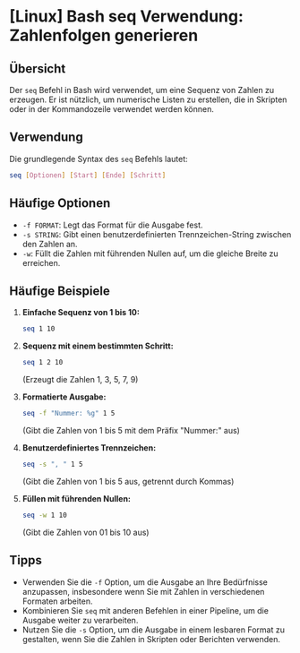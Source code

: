# [Linux] Bash seq Verwendung: Zahlenfolgen generieren

## Übersicht
Der `seq` Befehl in Bash wird verwendet, um eine Sequenz von Zahlen zu erzeugen. Er ist nützlich, um numerische Listen zu erstellen, die in Skripten oder in der Kommandozeile verwendet werden können.

## Verwendung
Die grundlegende Syntax des `seq` Befehls lautet:

```bash
seq [Optionen] [Start] [Ende] [Schritt]
```

## Häufige Optionen
- `-f FORMAT`: Legt das Format für die Ausgabe fest.
- `-s STRING`: Gibt einen benutzerdefinierten Trennzeichen-String zwischen den Zahlen an.
- `-w`: Füllt die Zahlen mit führenden Nullen auf, um die gleiche Breite zu erreichen.

## Häufige Beispiele
1. **Einfache Sequenz von 1 bis 10:**
   ```bash
   seq 1 10
   ```

2. **Sequenz mit einem bestimmten Schritt:**
   ```bash
   seq 1 2 10
   ```
   (Erzeugt die Zahlen 1, 3, 5, 7, 9)

3. **Formatierte Ausgabe:**
   ```bash
   seq -f "Nummer: %g" 1 5
   ```
   (Gibt die Zahlen von 1 bis 5 mit dem Präfix "Nummer:" aus)

4. **Benutzerdefiniertes Trennzeichen:**
   ```bash
   seq -s ", " 1 5
   ```
   (Gibt die Zahlen von 1 bis 5 aus, getrennt durch Kommas)

5. **Füllen mit führenden Nullen:**
   ```bash
   seq -w 1 10
   ```
   (Gibt die Zahlen von 01 bis 10 aus)

## Tipps
- Verwenden Sie die `-f` Option, um die Ausgabe an Ihre Bedürfnisse anzupassen, insbesondere wenn Sie mit Zahlen in verschiedenen Formaten arbeiten.
- Kombinieren Sie `seq` mit anderen Befehlen in einer Pipeline, um die Ausgabe weiter zu verarbeiten.
- Nutzen Sie die `-s` Option, um die Ausgabe in einem lesbaren Format zu gestalten, wenn Sie die Zahlen in Skripten oder Berichten verwenden.